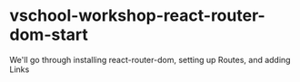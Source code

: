 # vschool-workshop-react-router-dom-start

We'll go through installing react-router-dom, setting up Routes, and adding Links
